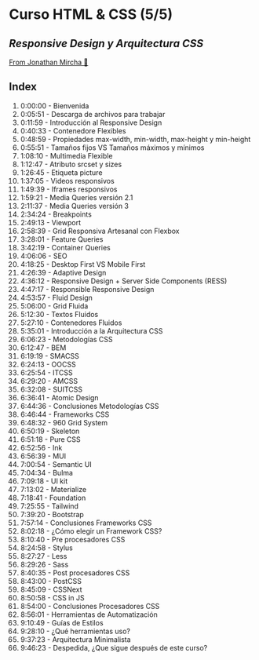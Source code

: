# Curso HTML & CSS (5/5)
## _Responsive Design y Arquitectura CSS_

[From Jonathan Mircha 🦊 ](https://jonmircha.com/cursos#frontend-designer)


## Index

1. 0:00:00​ - Bienvenida
2. 0:05:51​ - Descarga de archivos para trabajar
3. 0:11:59​ - Introducción al Responsive Design
4. 0:40:33​ - Contenedore Flexibles
5. 0:48:59​ - Propiedades max-width, min-width, max-height y min-height
6. 0:55:51​ - Tamaños fijos VS Tamaños máximos y mínimos
7. 1:08:10​ - Multimedia Flexible
8. 1:12:47​ - Atributo srcset y sizes
9. 1:26:45​ - Etiqueta picture
10. 1:37:05​ - Videos responsivos
11. 1:49:39​ - Iframes responsivos
12. 1:59:21​ - Media Queries versión 2.1
13. 2:11:37​ - Media Queries versión 3 
14. 2:34:24​ - Breakpoints
15. 2:49:13​ - Viewport
16. 2:58:39​ - Grid Responsiva Artesanal con Flexbox
17. 3:28:01​ - Feature Queries
18. 3:42:19​ - Container Queries
19. 4:06:06​ - SEO
20. 4:18:25​ - Desktop First VS Mobile First
21. 4:26:39​ - Adaptive Design
22. 4:36:12​ - Responsive Design + Server Side Components (RESS)
23. 4:47:17​ - Responsible Responsive Design
24. 4:53:57​ - Fluid Design
25. 5:06:00​ - Grid Fluida
26. 5:12:30​ - Textos Fluidos
27. 5:27:10​ - Contenedores Fluidos
28. 5:35:01​ - Introducción a la Arquitectura CSS
29. 6:06:23​ - Metodologías CSS
30. 6:12:47​ - BEM
31. 6:19:19​ - SMACSS
32. 6:24:13​ - OOCSS
33. 6:25:54​ - ITCSS
34. 6:29:20​ - AMCSS
35. 6:32:08​ - SUITCSS
36. 6:36:41​ - Atomic Design
37. 6:44:36​ - Conclusiones Metodologías CSS
38. 6:46:44​ - Frameworks CSS
39. 6:48:32​ - 960 Grid System
40. 6:50:19​ - Skeleton 
41. 6:51:18​ - Pure CSS
42. 6:52:56​ - Ink
43. 6:56:39​ - MUI
44. 7:00:54​ - Semantic UI
45. 7:04:34​ - Bulma
46. 7:09:18​ - UI kit
47. 7:13:02​ - Materialize
48. 7:18:41​ - Foundation
49. 7:25:55​ - Tailwind
50. 7:39:20​ - Bootstrap
51. 7:57:14​ - Conclusiones Frameworks CSS
52. 8:02:18​ - ¿Cómo elegir un Framework CSS?
53. 8:10:40​ - Pre procesadores CSS
54. 8:24:58 - Stylus
55. 8:27:27 - Less
56. 8:29:26 - Sass 
57. 8:40:35 - Post procesadores CSS
58. 8:43:00 - PostCSS
59. 8:45:09 - CSSNext
60. 8:50:58 - CSS in JS
61. 8:54:00 - Conclusiones Procesadores CSS
62. 8:56:01 - Herramientas de Automatización
63. 9:10:49 - Guías de Estilos
64. 9:28:10 - ¿Qué herramientas uso?
65. 9:37:23 - Arquitectura Minimalista
66. 9:46:23 - Despedida, ¿Que sigue después de este curso?